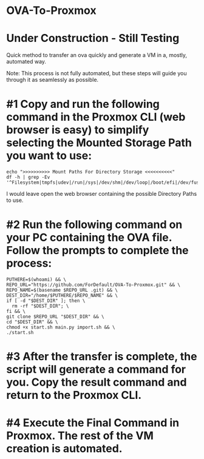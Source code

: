 # OVA-To-Proxmox

# Under Construction - Still Testing

Quick method to transfer an ova quickly and generate a VM in a, mostly, automated way.


Note: This process is not fully automated, but these steps will guide you through it as seamlessly as possible.

# #1  Copy and run the following command in the Proxmox CLI (web browser is easy) to simplify selecting the Mounted Storage Path you want to use:

```
echo ">>>>>>>>>> Mount Paths For Directory Storage <<<<<<<<<<"
df -h | grep -Ev '^Filesystem|tmpfs|udev|/run|/sys|/dev/shm|/dev/loop|/boot/efi|/dev/fuse'
```
I would leave open the web browser containing the possible Directory Paths to use.


# #2  Run the following command on your PC containing the OVA file. Follow the prompts to complete the process:
```
PUTHERE=$(whoami) && \
REPO_URL="https://github.com/ForDefault/OVA-To-Proxmox.git" && \
REPO_NAME=$(basename $REPO_URL .git) && \
DEST_DIR="/home/$PUTHERE/$REPO_NAME" && \
if [ -d "$DEST_DIR" ]; then \
  rm -rf "$DEST_DIR"; \
fi && \
git clone $REPO_URL "$DEST_DIR" && \
cd "$DEST_DIR" && \
chmod +x start.sh main.py import.sh && \
./start.sh

```
# #3  After the transfer is complete, the script will generate a command for you. Copy the result command and return to the Proxmox CLI.

# #4  Execute the Final Command in Proxmox. The rest of the VM creation is automated. 

